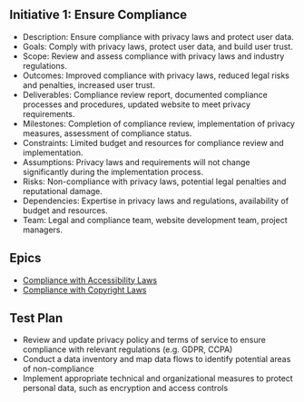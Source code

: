 ## Initiative 1: Ensure Compliance

* Description: Ensure compliance with privacy laws and protect user data.
* Goals: Comply with privacy laws, protect user data, and build user trust.
* Scope: Review and assess compliance with privacy laws and industry regulations.
* Outcomes: Improved compliance with privacy laws, reduced legal risks and penalties, increased user trust.
* Deliverables: Compliance review report, documented compliance processes and procedures, updated website to meet privacy requirements.
* Milestones: Completion of compliance review, implementation of privacy measures, assessment of compliance status.
* Constraints: Limited budget and resources for compliance review and implementation.
* Assumptions: Privacy laws and requirements will not change significantly during the implementation process.
* Risks: Non-compliance with privacy laws, potential legal penalties and reputational damage.
* Dependencies: Expertise in privacy laws and regulations, availability of budget and resources.
* Team: Legal and compliance team, website development team, project managers.

## Epics
* [Compliance with Accessibility Laws](epics/epic_2.1.md)
* [Compliance with Copyright Laws](epics/epic_2.2.md)

## Test Plan
* Review and update privacy policy and terms of service to ensure compliance with relevant regulations (e.g. GDPR, CCPA)
* Conduct a data inventory and map data flows to identify potential areas of non-compliance
* Implement appropriate technical and organizational measures to protect personal data, such as encryption and access controls
